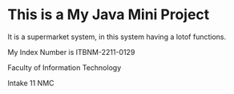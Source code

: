 # This is a My Java Mini Project 

It is a supermarket system, in this system having a lotof functions.

My Index Number is ITBNM-2211-0129

Faculty of Information Technology

Intake 11 NMC
